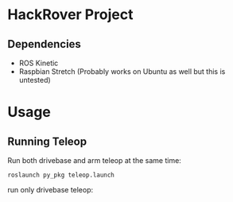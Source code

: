 # HackRover Project

## Dependencies

* ROS Kinetic
* Raspbian Stretch (Probably works on Ubuntu as well but this is untested)

# Usage

## Running Teleop

Run both drivebase and arm teleop at the same time:

`roslaunch py_pkg teleop.launch`

run only drivebase teleop:

